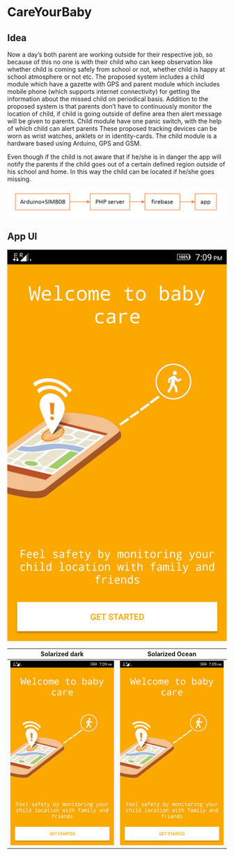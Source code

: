 # CareYourBaby

## Idea

Now a day’s both parent are working outside for their respective job, so because of this no one is with their child who can keep observation like whether child is coming safely from school or not, whether child is happy at school atmosphere or not etc. The proposed system includes a child module which have a gazette with GPS and parent module which includes mobile phone (which supports internet connectivity) for getting the information about the missed child on periodical basis. Addition to the proposed system is that parents don’t have to continuously monitor the location of child, if child is going outside of define area then alert message will be given to parents. Child module have one panic switch, with the help of which child can alert parents These proposed tracking devices can be worn as wrist watches, anklets or in identity-cards. The child module is a hardware based using Arduino, GPS and GSM. 
 
Even though if the child is not aware that if he/she is in danger the app will notify the parents if the child goes out of a certain defined region outside of his school and home. In this way the child can be located if he/she goes missing. 

![Architecture](https://raw.githubusercontent.com/rabi-shankar/CareYourBaby/master/architecture.PNG)


## App UI
![UI1](https://github.com/rabi-shankar/CareYourBaby/blob/master/UI/Screenshot_2017-03-16-19-09-42-433.jpeg)


Solarized dark             |  Solarized Ocean
:-------------------------:|:-------------------------:
![UI1](https://github.com/rabi-shankar/CareYourBaby/blob/master/UI/Screenshot_2017-03-16-19-09-42-433.jpeg)  |  ![UI1](https://github.com/rabi-shankar/CareYourBaby/blob/master/UI/Screenshot_2017-03-16-19-09-42-433.jpeg)
